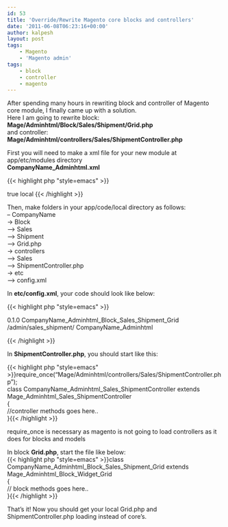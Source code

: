 ```yaml
---
id: 53
title: 'Override/Rewrite Magento core blocks and controllers'
date: '2011-06-08T06:23:16+00:00'
author: kalpesh
layout: post
tags:
    - Magento
    - 'Magento admin'
tags:
    - block
    - controller
    - magento
---
```


After spending many hours in rewriting block and controller of Magento core module, I finally came up with a solution.  
Here I am going to rewrite block: **Mage/Adminhtml/Block/Sales/Shipment/Grid.php**  
and controller: **Mage/Adminhtml/controllers/Sales/ShipmentController.php**

First you will need to make a xml file for your new module at app/etc/modules directory  
**CompanyName_Adminhtml.xml**

{{< highlight php "style=emacs" >}}<?xml version="1.0"??>
  
<config>  
 <modules>  
 <companyname_adminhtml>  
 <active>true</active>  
 <codepool>local</codepool>  
 </companyname_adminhtml>  
 </modules>  
</config>{{< /highlight >}}

Then, make folders in your app/code/local directory as follows:  
– CompanyName  
 -> Block  
 —> Sales  
 —-> Shipment  
 ——> Grid.php  
 -> controllers  
 —> Sales  
 —-> ShipmentController.php  
 -> etc  
 —> config.xml

In **etc/config.xml**, your code should look like below:

{{< highlight php "style=emacs" >}}<?xml version="1.0"??>
  
<config>  
 <modules>  
 <companyname_adminhtml>  
 <version>0.1.0</version>  
 </companyname_adminhtml>  
 </modules></config>

 <global>  
 <blocks>  
 <adminhtml>  
 <rewrite>  
 <sales_shipment_grid>CompanyName_Adminhtml_Block_Sales_Shipment_Grid</sales_shipment_grid>  
 </rewrite>  
 </adminhtml>  
 </blocks></global>

 <routers>  
 <adminhtml>  
 <rewrite>  
 <sales_shipment>  
 <from><![CDATA[#^/admin/sales_shipment/$#]]></from>  
 <to>/admin/sales_shipment/</to>  
 </sales_shipment>  
 </rewrite>  
 </adminhtml>  
 </routers>

 <admin>  
 <routers>  
 <adminhtml>  
 <args>  
 <modules>  
 <companyname_adminhtml before="Mage_Adminhtml">CompanyName_Adminhtml</companyname_adminhtml>  
 </modules>  
 </args>  
 </adminhtml>  
 </routers>  
 </admin>

  
{{< /highlight >}}

In **ShipmentController.php**, you should start like this:

{{< highlight php "style=emacs" >}}require_once(“Mage/Adminhtml/controllers/Sales/ShipmentController.php”);  
class CompanyName_Adminhtml_Sales_ShipmentController extends Mage_Adminhtml_Sales_ShipmentController  
{  
 //controller methods goes here..  
}{{< /highlight >}}

require_once is necessary as magento is not going to load controllers as it does for blocks and models

In block **Grid.php**, start the file like below:  
{{< highlight php "style=emacs" >}}class CompanyName_Adminhtml_Block_Sales_Shipment_Grid extends Mage_Adminhtml_Block_Widget_Grid  
{  
 // block methods goes here..  
}{{< /highlight >}}

That’s it! Now you should get your local Grid.php and ShipmentController.php loading instead of core’s.